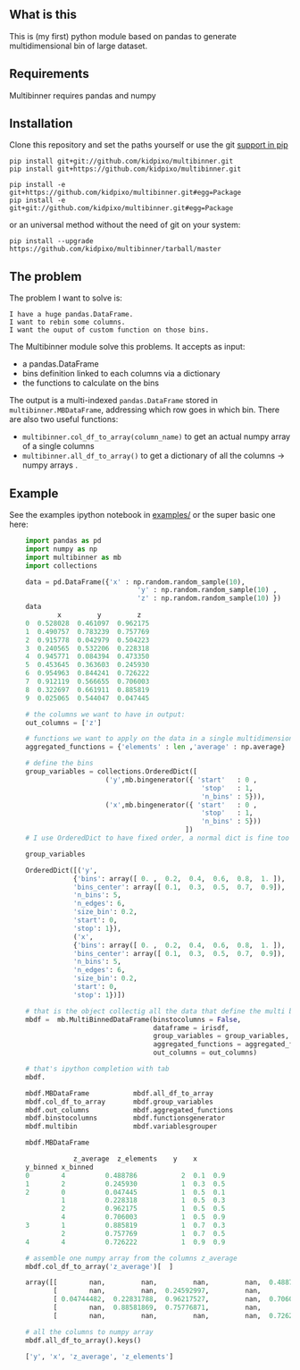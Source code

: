 ## What is this 

This is (my first) python module based on pandas to generate multidimensional bin of large dataset.

## Requirements

Multibinner requires pandas and numpy

## Installation

Clone this repository and set the paths yourself or use the git [support in pip](https://pip.pypa.io/en/stable/reference/pip_install/#git)

    pip install git+git://github.com/kidpixo/multibinner.git
    pip install git+https://github.com/kidpixo/multibinner.git

    pip install -e git+https://github.com/kidpixo/multibinner.git#egg=Package
    pip install -e git+git://github.com/kidpixo/multibinner.git#egg=Package

or an universal method without the need of git on your system:

    pip install --upgrade https://github.com/kidpixo/multibinner/tarball/master

## The problem

The problem I want to solve is:

    I have a huge pandas.DataFrame.
    I want to rebin some columns.
    I want the ouput of custom function on those bins.

The Multibinner module solve this problems. It accepts as input:

- a pandas.DataFrame
- bins definition linked to each columns via a dictionary
- the functions to calculate on the bins

The output is a multi-indexed `pandas.DataFrame` stored in `multibinner.MBDataFrame`, addressing which row goes in which bin.
There are also two useful functions:

- `multibinner.col_df_to_array(column_name)` to get an actual numpy array of a single columns
- `multibinner.all_df_to_array()` to get a dictionary of all the columns -> numpy arrays .


## Example

See the examples ipython notebook in [examples/](https://github.com/kidpixo/multibinner/tree/master/examples) or the super basic one here:

```python
    import pandas as pd
    import numpy as np
    import multibinner as mb
    import collections

    data = pd.DataFrame({'x' : np.random.random_sample(10),
                                'y' : np.random.random_sample(10) ,
                                'z' : np.random.random_sample(10) })
    data
            x         y         z
    0  0.528028  0.461097  0.962175
    1  0.490757  0.783239  0.757769
    2  0.915778  0.042979  0.504223
    3  0.240565  0.532206  0.228318
    4  0.945771  0.084394  0.473350
    5  0.453645  0.363603  0.245930
    6  0.954963  0.844241  0.726222
    7  0.912119  0.566655  0.706003
    8  0.322697  0.661911  0.885819
    9  0.025065  0.544047  0.047445

    # the columns we want to have in output:
    out_columns = ['z']

    # functions we want to apply on the data in a single multidimensional bin:
    aggregated_functions = {'elements' : len ,'average' : np.average}

    # define the bins
    group_variables = collections.OrderedDict([
                        ('y',mb.bingenerator({ 'start'   : 0 ,
                                                'stop'   : 1,
                                                'n_bins' : 5})),
                        ('x',mb.bingenerator({ 'start'   : 0 ,
                                                'stop'   : 1,
                                                'n_bins' : 5}))
                                            ])
    # I use OrderedDict to have fixed order, a normal dict is fine too but you loose your order obviously.

    group_variables

    OrderedDict([('y',
                {'bins': array([ 0. ,  0.2,  0.4,  0.6,  0.8,  1. ]),
                'bins_center': array([ 0.1,  0.3,  0.5,  0.7,  0.9]),
                'n_bins': 5,
                'n_edges': 6,
                'size_bin': 0.2,
                'start': 0,
                'stop': 1}),
                ('x',
                {'bins': array([ 0. ,  0.2,  0.4,  0.6,  0.8,  1. ]),
                'bins_center': array([ 0.1,  0.3,  0.5,  0.7,  0.9]),
                'n_bins': 5,
                'n_edges': 6,
                'size_bin': 0.2,
                'start': 0,
                'stop': 1})])

    # that is the object collectig all the data that define the multi binning
    mbdf =  mb.MultiBinnedDataFrame(binstocolumns = False,
                                    dataframe = irisdf,
                                    group_variables = group_variables,
                                    aggregated_functions = aggregated_functions,
                                    out_columns = out_columns)

    # that's ipython completion with tab 
    mbdf.

    mbdf.MBDataFrame           mbdf.all_df_to_array
    mbdf.col_df_to_array       mbdf.group_variables
    mbdf.out_columns           mbdf.aggregated_functions
    mbdf.binstocolumns         mbdf.functionsgenerator
    mbdf.multibin              mbdf.variablesgrouper

    mbdf.MBDataFrame

                z_average  z_elements    y    x
    y_binned x_binned
    0        4          0.488786           2  0.1  0.9
    1        2          0.245930           1  0.3  0.5
    2        0          0.047445           1  0.5  0.1
             1          0.228318           1  0.5  0.3
             2          0.962175           1  0.5  0.5
             4          0.706003           1  0.5  0.9
    3        1          0.885819           1  0.7  0.3
             2          0.757769           1  0.7  0.5
    4        4          0.726222           1  0.9  0.9

    # assemble one numpy array from the columns z_average
    mbdf.col_df_to_array('z_average')[  ]

    array([[        nan,         nan,         nan,         nan,  0.48878639],
           [        nan,         nan,  0.24592997,         nan,         nan],
           [ 0.04744482,  0.22831788,  0.96217527,         nan,  0.70600342],
           [        nan,  0.88581869,  0.75776871,         nan,         nan],
           [        nan,         nan,         nan,         nan,  0.72622249]])

    # all the columns to numpy array
    mbdf.all_df_to_array().keys()

    ['y', 'x', 'z_average', 'z_elements']
```
